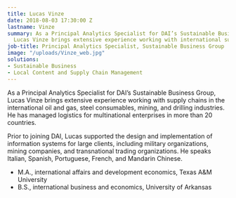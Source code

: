 ```yaml
---
title: Lucas Vinze
date: 2018-08-03 17:30:00 Z
lastname: Vinze
summary: As a Principal Analytics Specialist for DAI’s Sustainable Business Group,
  Lucas Vinze brings extensive experience working with international supply chains.
job-title: Principal Analytics Specialist, Sustainable Business Group
image: "/uploads/Vinze_web.jpg"
solutions:
- Sustainable Business
- Local Content and Supply Chain Management
---
```


As a Principal Analytics Specialist for DAI’s Sustainable Business Group, Lucas Vinze brings extensive experience working with supply chains in the international oil and gas, steel consumables, mining, and drilling industries. He has managed logistics for multinational enterprises in more than 20 countries.

Prior to joining DAI, Lucas supported the design and implementation of information systems for large clients, including military organizations, mining companies, and transnational trading organizations. He speaks Italian, Spanish, Portuguese, French, and Mandarin Chinese.

* M.A., international affairs and development economics, Texas A&M University
* B.S., international business and economics, University of Arkansas